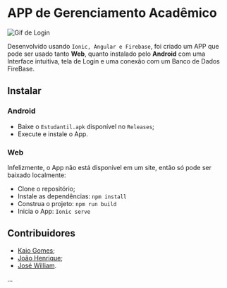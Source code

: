 # APP de Gerenciamento Acadêmico

![Gif de Login](https://raw.githubusercontent.com/kaiokor/IonicAppEstudantil/master/src/assets/samaragit.gif)

Desenvolvido usando `Ionic, Angular e Firebase`, foi criado um APP que pode ser usado tanto **Web**, quanto instalado pelo **Android** com uma Interface intuitiva, tela de Login e uma conexão com um Banco de Dados FireBase.

## Instalar
### Android
- Baixe o `Estudantil.apk` disponível no `Releases`;
- Execute e instale o App.

### Web
Infelizmente, o App não está disponivel em um site, então só pode ser baixado localmente:

- Clone o repositório;
- Instale as dependências: `npm install`
- Construa o projeto: `npm run build`
- Inicia o App: `Ionic serve`

## Contribuidores
- [Kaio Gomes](https://github.com/kaiokor);
- [João Henrique](https://github.com/JoaoHenriqueBR);
- [José William](https://github.com/JoseWillianJr).

...

